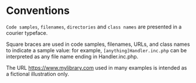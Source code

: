 # Conventions

``Code samples``, ``filenames``, ``directories`` and ``class names`` are presented in a courier typeface.

Square braces are used in code samples, filenames, URLs, and class names to indicate a sample value: for example, ``[anything]Handler.inc.php`` can be interpreted as any file name ending in Handler.inc.php.

The URL https://www.mylibrary.com used in many examples is intended as a fictional illustration only.